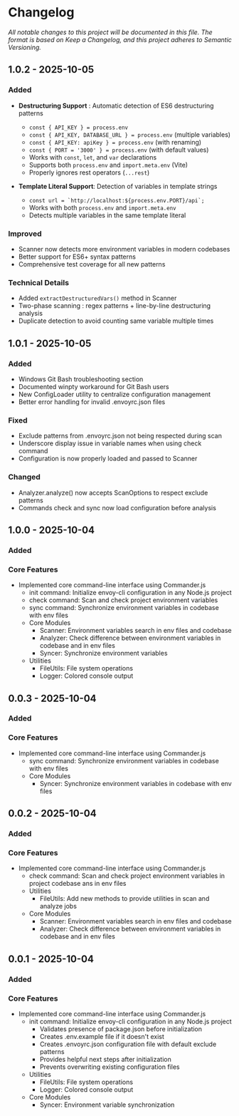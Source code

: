 # Changelog
_All notable changes to this project will be documented in this file. The format is based on Keep a Changelog, and this project adheres to Semantic Versioning._

## 1.0.2 - 2025-10-05
### Added
- **Destructuring Support** : Automatic detection of ES6 destructuring patterns
  - `const { API_KEY } = process.env`
  - `const { API_KEY, DATABASE_URL } = process.env` (multiple variables)
  - `const { API_KEY: apiKey } = process.env` (with renaming)
  - `const { PORT = '3000' } = process.env` (with default values)
  - Works with `const`, `let`, and `var` declarations
  - Supports both `process.env` and `import.meta.env` (Vite)
  - Properly ignores rest operators (`...rest`)

- **Template Literal Support**: Detection of variables in template strings
  - ``const url = `http://localhost:${process.env.PORT}/api`;``
  - Works with both `process.env` and `import.meta.env`
  - Detects multiple variables in the same template literal

### Improved
- Scanner now detects more environment variables in modern codebases
- Better support for ES6+ syntax patterns
- Comprehensive test coverage for all new patterns

### Technical Details
- Added `extractDestructuredVars()` method in Scanner
- Two-phase scanning : regex patterns + line-by-line destructuring analysis
- Duplicate detection to avoid counting same variable multiple times

## 1.0.1 - 2025-10-05
### Added
- Windows Git Bash troubleshooting section
- Documented winpty workaround for Git Bash users
- New ConfigLoader utility to centralize configuration management
- Better error handling for invalid .envoyrc.json files

### Fixed

- Exclude patterns from .envoyrc.json not being respected during scan
- Underscore display issue in variable names when using check command
- Configuration is now properly loaded and passed to Scanner

### Changed
- Analyzer.analyze() now accepts ScanOptions to respect exclude patterns
- Commands check and sync now load configuration before analysis

## 1.0.0 - 2025-10-04
### Added
### Core Features
- Implemented core command-line interface using Commander.js
  - init command: Initialize envoy-cli configuration in any Node.js project
  - check command: Scan and check project environment variables
  - sync command: Synchronize environment variables in codebase with env files
  - Core Modules
    - Scanner: Environment variables search in env files and codebase
    - Analyzer: Check difference between environment variables in codebase and in env files
    - Syncer: Synchronize environment variables
  - Utilities
    - FileUtils: File system operations
    - Logger: Colored console output

## 0.0.3 - 2025-10-04
### Added
### Core Features
- Implemented core command-line interface using Commander.js
  - sync command: Synchronize environment variables in codebase with env files
  - Core Modules
    - Syncer: Synchronize environment variables in codebase with env files

## 0.0.2 - 2025-10-04
### Added
### Core Features
- Implemented core command-line interface using Commander.js
  - check command: Scan and check project environment variables in project codebase ans in env files
  - Utilities
    - FileUtils: Add new methods to provide utilities in scan and analyze jobs
  - Core Modules
    - Scanner: Environment variables search in env files and codebase
    - Analyzer: Check difference between environment variables in codebase and in env files

## 0.0.1 - 2025-10-04
### Added
### Core Features

- Implemented core command-line interface using Commander.js
  - init command: Initialize envoy-cli configuration in any Node.js project
    - Validates presence of package.json before initialization
    - Creates .env.example file if it doesn't exist
    - Creates .envoyrc.json configuration file with default exclude patterns
    - Provides helpful next steps after initialization
    - Prevents overwriting existing configuration files
  - Utilities
    - FileUtils: File system operations
    - Logger: Colored console output
  - Core Modules
    - Syncer: Environment variable synchronization